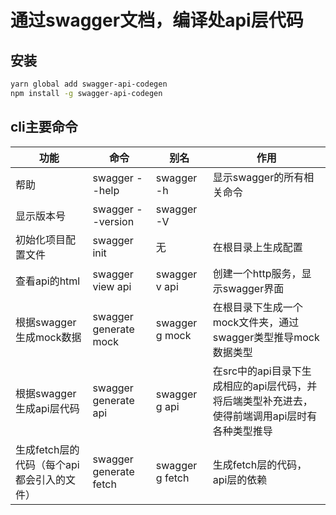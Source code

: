# 通过swagger文档，编译处api层代码

## 安装
```bash
yarn global add swagger-api-codegen
npm install -g swagger-api-codegen
```
## cli主要命令

| 功能 | 命令 |  别名 | 作用 |
|------|------|------| ----- |
| 帮助 | swagger --help | swagger -h | 显示swagger的所有相关命令 |
| 显示版本号 | swagger --version | swagger -V | |
| 初始化项目配置文件 | swagger init | 无 | 在根目录上生成配置 |
| 查看api的html | swagger view api | swagger v api | 创建一个http服务，显示swagger界面 |
| 根据swagger生成mock数据 | swagger generate mock | swagger g mock | 在根目录下生成一个mock文件夹，通过swagger类型推导mock数据类型 |
| 根据swagger生成api层代码 | swagger generate api | swagger g api  | 在src中的api目录下生成相应的api层代码，并将后端类型补充进去，使得前端调用api层时有各种类型推导 |
| 生成fetch层的代码（每个api都会引入的文件） | swagger generate fetch | swagger g fetch | 生成fetch层的代码，api层的依赖  |
